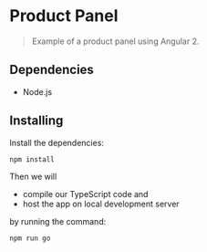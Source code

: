 # Product Panel

> Example of a product panel using Angular 2.

## Dependencies

- Node.js

## Installing

Install the dependencies:

```
npm install
```

Then we will 

- compile our TypeScript code and
- host the app on local development server 

by running the command:

```
npm run go
```


